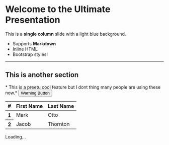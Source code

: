
<!-- Slide 1 | columns=2 | bg=#d0e8f2 | animation=fade -->

# Welcome to the Ultimate Presentation

This is a **single column** slide with a light blue background.

- Supports **Markdown**
- Inline HTML
- Bootstrap styles!

---

## This is another section
<div class="progress">
  <div class="progress-bar" role="progressbar" style="width: 41%" aria-valuenow="41" aria-valuemin="0" aria-valuemax="100"></div>
</div>
* This is a preetu cool feature but I dont thing many people are using these now.*
<button class="btn btn-warning">Warning Button</button>
<table class="table">
  <thead>
    <tr>
      <th>#</th>
      <th>First Name</th>
      <th>Last Name</th>
    </tr>
  </thead>
  <tbody>
    <tr>
      <th scope="row">1</th>
      <td>Mark</td>
      <td>Otto</td>
    </tr>
    <tr>
      <th scope="row">2</th>
      <td>Jacob</td>
      <td>Thornton</td>
    </tr>
  </tbody>
</table>

<!-- Slide 2 | columns=1 | bg=#d0e8f2 | animation=fade -->
<div class="spinner-border" role="status">
  <span class="sr-only">Loading...</span>
</div>
